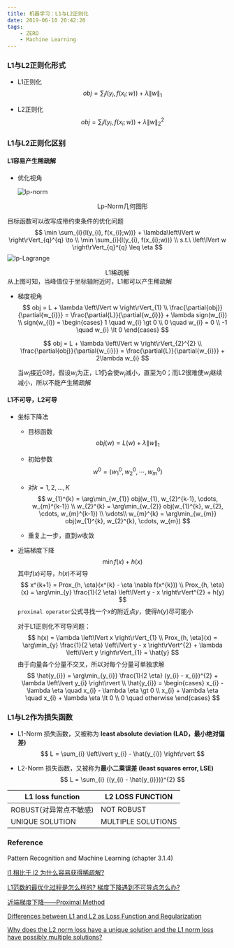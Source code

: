 ```yaml
---
title: 机器学习：L1与L2正则化
date: 2019-06-10 20:42:20
tags:
	- ZERO
	- Machine Learning
---
```


### L1与L2正则化形式

- L1正则化
  $$
  obj = \sum_{i}{l(y_{i},f(x_{i};w))} + \lambda\left\lVert w \right\rVert_{1}
  $$

- L2正则化
  $$
  obj = \sum_{i}{l(y_{i}, f(x_{i};w))} + \lambda\left\lVert w \right\rVert_{2}^{2}
  $$

<!--more-->

### L1与L2正则化区别

#### L1容易产生稀疏解

- 优化视角

  ![lp-norm](https://github.com/trierbo/blog-source/raw/master/pics/ml/lp-norm.png)

  <center>Lp-Norm几何图形</center>
目标函数可以改写成带约束条件的优化问题
  $$
  \min \sum_{i}{l(y_{i}, f(x_{i};w))} + \lambda\left\lVert w \right\rVert_{q}^{q} \to \\
  \min \sum_{i}{l(y_{i}, f(x_{i};w))} \\
  s.t.\ \left\lVert w \right\rVert_{q}^{q} \leq \eta
  $$
  ![lp-Lagrange](https://github.com/trierbo/blog-source/raw/master/pics/ml/lp-Lagrange.png)
  
<center>L1稀疏解</center>
  从上图可知，当峰值位于坐标轴附近时，L1都可以产生稀疏解

- 梯度视角
  $$
  obj = L + \lambda \left\lVert w \right\rVert_{1} \\
  \frac{\partial{obj}}{\partial{w_{i}}} = \frac{\partial{L}}{\partial{w_{i}}} + \lambda sign(w_{i}) \\
  sign(w_{i}) = \begin{cases}
  1 \quad w_{i} \gt 0 \\
  0 \quad w_{i} = 0 \\
  -1 \quad w_{i} \lt 0
  \end{cases}
  $$

  $$
  obj = L + \lambda \left\lVert w \right\rVert_{2}^{2} \\
  \frac{\partial{obj}}{\partial{w_{i}}} = \frac{\partial{L}}{\partial{w_{i}}} + 2\lambda w_{i}
  $$

  当$w_{i}$接近$0$时，假设$w_{i}$为正，L1仍会使$w_{i}$减小，直至为$0$；而L2很难使$w_{i}$继续减小，所以不能产生稀疏解 

####  L1不可导，L2可导

- 坐标下降法

  - 目标函数
    $$
    obj(w) = L(w) + \lambda \left\lVert w \right\rVert_{1}
    $$
    
  - 初始参数
    $$
    w^{0} = (w_{1}^{0}, w_{2}^{0}, \cdots, w_{m}^{0})
    $$

  - 对$k=1,2,...,K$
    $$
    w_{1}^{k} = \arg\min_{w_{1}} obj(w_{1}, w_{2}^{k-1}, \cdots, w_{m}^{k-1}) \\
    w_{2}^{k} = \arg\min_{w_{2}} obj(w_{1}^{k}, w_{2}, \cdots, w_{m}^{k-1}) \\
    \vdots\\
    w_{m}^{k} = \arg\min_{w_{m}} obj(w_{1}^{k}, w_{2}^{k}, \cdots, w_{m})
    $$

  - 重复上一步，直到$w$收敛

- 近端梯度下降
  $$
  \min f(x) + h(x)
  $$
  其中$f(x)$可导，$h(x)$不可导
  $$
  x^{k+1} = Prox_{h, \eta}(x^{k} - \eta \nabla f(x^{k})) \\
  Prox_{h, \eta}(x) = \arg\min_{y} \frac{1}{2 \eta} \left\lVert y - x \right\rVert^{2} + h(y)
  $$
  `proximal operator`公式寻找一个$x$的附近点$y$，使得$h(y)$尽可能小

  对于L1正则化不可导问题：
  $$
  h(x) = \lambda \left\lVert x \right\rVert_{1} \\
  Prox_{h, \eta}(x) = \arg\min_{y} \frac{1}{2 \eta} \left\lVert y - x \right\rVert^{2} + \lambda \left\lVert y \right\rVert_{1} = \hat{y}
  $$
  由于向量各个分量不交叉，所以对每个分量可单独求解
  $$
  \hat{y_{i}} = \arg\min_{y_{i}} \frac{1}{2 \eta} (y_{i} - x_{i})^{2} + \lambda \left\lvert y_{i} \right\rvert \\
  \hat{y_{i}} = \begin{cases}
  x_{i} - \lambda \eta \quad x_{i} - \lambda \eta \gt 0 \\
  x_{i} + \lambda \eta \quad x_{i} + \lambda \eta \lt 0 \\
  0 \quad otherwise
  \end{cases}
  $$

### L1与L2作为损失函数

- L1-Norm 损失函数，又被称为 **least absolute deviation (LAD，最小绝对偏差)**
  $$
  L = \sum_{i} \left\lvert y_{i} - \hat{y_{i}} \right\rvert
  $$

- L2-Norm 损失函数，又被称为**最小二乘误差 (least squares error, LSE)**
  $$
  L = \sum_{i} {(y_{i} - \hat{y_{i}})}^{2}
  $$

| L1 loss function       | L2 LOSS FUNCTION   |
| ---------------------- | ------------------ |
| ROBUST(对异常点不敏感) | NOT ROBUST         |
| UNIQUE SOLUTION        | MULTIPLE SOLUTIONS |

### Reference

Pattern Recognition and Machine Learning (chapter 3.1.4)

[l1 相比于 l2 为什么容易获得稀疏解?](https://www.zhihu.com/question/37096933)

[L1范数的最优化过程是怎么样的? 梯度下降遇到不可导点怎么办?](https://www.zhihu.com/question/38426074)

[近端梯度下降——Proximal Method](http://roachsinai.github.io/2016/08/03/1Proximal_Method/#proximal-gradient-method)

[Differences between L1 and L2 as Loss Function and Regularization](https://link.zhihu.com/?target=http%3A//www.chioka.in/differences-between-l1-and-l2-as-loss-function-and-regularization/)

[Why does the L2 norm loss have a unique solution and the L1 norm loss have possibly multiple solutions?](https://stats.stackexchange.com/questions/363144/why-does-the-l2-norm-loss-have-a-unique-solution-and-the-l1-norm-loss-have-possi)